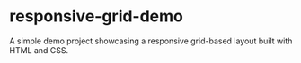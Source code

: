 # responsive-grid-demo
A simple demo project showcasing a responsive grid-based layout built with HTML and CSS.
